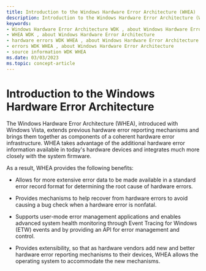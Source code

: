 ```yaml
---
title: Introduction to the Windows Hardware Error Architecture (WHEA)
description: Introduction to the Windows Hardware Error Architecture (WHEA)
keywords:
- Windows Hardware Error Architecture WDK , about Windows Hardware Error Architecture
- WHEA WDK , about Windows Hardware Error Architecture
- hardware errors WDK WHEA , about Windows Hardware Error Architecture
- errors WDK WHEA , about Windows Hardware Error Architecture
- source information WDK WHEA
ms.date: 03/03/2023
ms.topic: concept-article
---
```


# Introduction to the Windows Hardware Error Architecture

The Windows Hardware Error Architecture (WHEA), introduced with Windows Vista, extends previous hardware error reporting mechanisms and brings them together as components of a coherent hardware error infrastructure. WHEA takes advantage of the additional hardware error information available in today's hardware devices and integrates much more closely with the system firmware.

As a result, WHEA provides the following benefits:

-   Allows for more extensive error data to be made available in a standard error record format for determining the root cause of hardware errors.

-   Provides mechanisms to help recover from hardware errors to avoid causing a bug check when a hardware error is nonfatal.

-   Supports user-mode error management applications and enables advanced system health monitoring through Event Tracing for Windows (ETW) events and by providing an API for error management and control.

-   Provides extensibility, so that as hardware vendors add new and better hardware error reporting mechanisms to their devices, WHEA allows the operating system to accommodate the new mechanisms.

